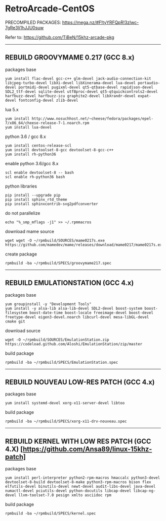 # RetroArcade-CentOS

PRECOMPILED PACKAGES: https://mega.nz/#F!tyYRFQpR!3zIwc-7gRe3li1hJJU0suw

Refer to: https://github.com/TiBeN/15khz-arcade-pkg

-------------------------------------------------------------

## REBUILD GROOVYMAME 0.217 (GCC 8.x)

packages base
```
yum install flac-devel gcc-c++ glm-devel jack-audio-connection-kit libjpeg-turbo-devel libXi-devel libXinerama-devel lua-devel portaudio-devel portmidi-devel pugixml-devel qt5-qtbase-devel rapidjson-devel SDL2_ttf-devel sqlite-devel utf8proc-devel qt5-qtquickcontrols2-devel harfbuzz-devel harfbuzz-icu graphite2-devel libXrandr-devel expat-devel fontconfig-devel zlib-devel
```

lua 5.x
```
yum install http://www.nosuchhost.net/~cheese/fedora/packages/epel-7/x86_64/cheese-release-7-1.noarch.rpm
yum install lua-devel
```

python 3.6 / gcc 8.x
```
yum install centos-release-scl
yum install devtoolset-8-gcc devtoolset-8-gcc-c++
yum install rh-python36
```

enable python 3.6/gcc 8.x
```
scl enable devtoolset-8 -- bash
scl enable rh-python36 bash
```

python libraries
```
pip install --upgrade pip
pip install sphinx_rtd_theme
pip install sphinxcontrib-svg2pdfconverter
```

do not parallelize
```
echo "%_smp_mflags -j1" >> ~/.rpmmacros
```

download mame source
```
wget wget -O ~/rpmbuild/SOURCES/mame0217s.exe https://github.com/mamedev/mame/releases/download/mame0217/mame0217s.exe
```

create package
```
rpmbuild -ba ~/rpmbuild/SPECS/groovymame217.spec
```

--------------------

## REBUILD EMULATIONSTATION (GCC 4.x)

packages base
```
yum groupinstall -y "Development Tools"
yum install -y alsa-lib alsa-lib-devel SDL2-devel boost-system boost-filesystem boost-date-time boost-locale freeimage-devel boost-devel freetype-devel eigen3-devel.noarch libcurl-devel mesa-libGL-devel cmake git
```

download source
```
wget -O ~/rpmbuild/SOURCES/EmulationStation.zip https://codeload.github.com/Aloshi/EmulationStation/zip/master
```

build package
```
rpmbuild -ba ~/rpmbuild/SPECS/EmulationStation.spec
```

--------------------------------------

## REBUILD NOUVEAU LOW-RES PATCH (GCC 4.x)

packages base
```
yum install systemd-devel xorg-x11-server-devel libtoo
```

build package
```
rpmbuild -ba ~/rpmbuild/SPECS/xorg-x11-drv-nouveau.spec
```
--------------------------------------

## REBUILD KERNEL WITH LOW RES PATCH (GCC 4.X) [https://github.com/Ansa89/linux-15khz-patch]

packages base
```
yum install perl-interpreter python2-rpm-macros hmaccalc python3-devel devtoolset-8-build devtoolset-8-make python3-rpm-macros bison flex elfutils-devel binutils-devel newt-devel audit-libs-devel java-devel numactl-devel pciutils-devel python-docutils libcap-devel libcap-ng-devel llvm-toolset-7.0 pesign xmlto asciidoc rpm
```

build package
```
rpmbuild -ba ~/rpmbuild/SPECS/kernel.spec
```
